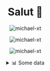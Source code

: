 <h1 align="center">Salut 👋</h1>

<p align="center"> <img src="https://komarev.com/ghpvc/?username=michael-xt" alt="michael-xt" /> 
</p>

<p align="center"><img align="center" src="https://github-readme-stats.vercel.app/api/top-langs/?username=michael-xt&layout=compact&theme=dark&show_icons=true" alt="michael-xt" /></p>
<p align="center"><img align="center" src="https://github-readme-stats.vercel.app/api?username=michael-xt&show_icons=true&theme=dark&show_icons=true" alt="michael-xt" /></p>

<details align="center"><summary>📊 Some data</summary>
<p>

<!--START_SECTION:waka-->
**🐱 My GitHub Data** 

> 🏆 263 Contributions in the Year 2021
 > 
> 📦 16.4 MB Used in GitHub's Storage 
 > 
> 🚫 Not Opted to Hire
 > 
> 📜 7 Public Repositories 
 > 
> 🔑 33 Private Repositories  
 > 
**I'm an Early 🐤** 

```text
🌞 Morning    130 commits    ████████░░░░░░░░░░░░░░░░░   31.55% 
🌆 Daytime    108 commits    ██████░░░░░░░░░░░░░░░░░░░   26.21% 
🌃 Evening    168 commits    ██████████░░░░░░░░░░░░░░░   40.78% 
🌙 Night      6 commits      ░░░░░░░░░░░░░░░░░░░░░░░░░   1.46%

```
📅 **I'm Most Productive on Thursday** 

```text
Monday       36 commits     ██░░░░░░░░░░░░░░░░░░░░░░░   8.74% 
Tuesday      59 commits     ███░░░░░░░░░░░░░░░░░░░░░░   14.32% 
Wednesday    85 commits     █████░░░░░░░░░░░░░░░░░░░░   20.63% 
Thursday     88 commits     █████░░░░░░░░░░░░░░░░░░░░   21.36% 
Friday       58 commits     ███░░░░░░░░░░░░░░░░░░░░░░   14.08% 
Saturday     51 commits     ███░░░░░░░░░░░░░░░░░░░░░░   12.38% 
Sunday       35 commits     ██░░░░░░░░░░░░░░░░░░░░░░░   8.5%

```


📊 **This Week I Spent My Time On** 

```text
🔥 Editors: 
VS Code                  3 hrs 53 mins       █████████████████████████   100.0%

💻 Operating System: 
Windows                  3 hrs 53 mins       █████████████████████████   100.0%

```

**I Mostly Code in JavaScript** 

```text
JavaScript               11 repos            ███████░░░░░░░░░░░░░░░░░░   31.43% 
Java                     8 repos             █████░░░░░░░░░░░░░░░░░░░░   22.86% 
Vue                      4 repos             ██░░░░░░░░░░░░░░░░░░░░░░░   11.43% 
Lua                      3 repos             ██░░░░░░░░░░░░░░░░░░░░░░░   8.57% 
C#                       3 repos             ██░░░░░░░░░░░░░░░░░░░░░░░   8.57%

```



 Last Updated on 23/12/2021
<!--END_SECTION:waka-->
</p>
